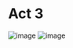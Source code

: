 # Act 3

![image](https://github.com/user-attachments/assets/8013975e-a7a7-4cf4-9d3c-b8a1cd2003de)
![image](https://github.com/user-attachments/assets/77a618cd-55c1-4cf9-adc4-624442b7c1e4)
